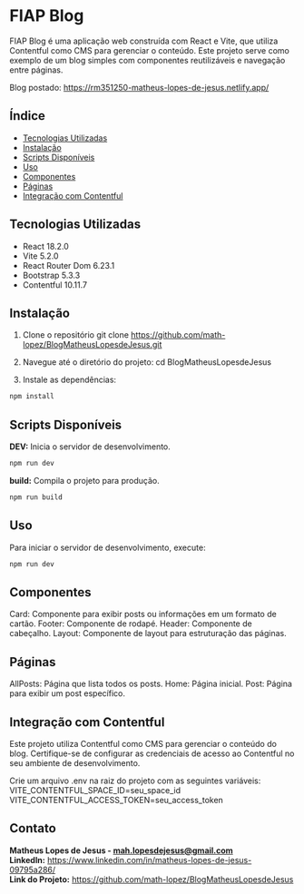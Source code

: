 # FIAP Blog

FIAP Blog é uma aplicação web construída com React e Vite, que utiliza Contentful como CMS para gerenciar o conteúdo. Este projeto serve como exemplo de um blog simples com componentes reutilizáveis e navegação entre páginas.

Blog postado: https://rm351250-matheus-lopes-de-jesus.netlify.app/


## Índice

- [Tecnologias Utilizadas](#tecnologias-utilizadas)
- [Instalação](#instalação)
- [Scripts Disponíveis](#scripts-disponíveis)
- [Uso](#uso)
- [Componentes](#componentes)
- [Páginas](#páginas)
- [Integração com Contentful](#integração-com-contentful)

## Tecnologias Utilizadas

- React 18.2.0
- Vite 5.2.0
- React Router Dom 6.23.1
- Bootstrap 5.3.3
- Contentful 10.11.7

## Instalação

1. Clone o repositório
git clone https://github.com/math-lopez/BlogMatheusLopesdeJesus.git

2. Navegue até o diretório do projeto:
cd BlogMatheusLopesdeJesus

3. Instale as dependências:

 
```sh
npm install
```

## Scripts Disponíveis

**DEV:** Inicia o servidor de desenvolvimento.
 

```sh
npm run dev
```

**build:** Compila o projeto para produção.

 
```sh
npm run build
```


## Uso
Para iniciar o servidor de desenvolvimento, execute:
 

```sh
npm run dev
```

## Componentes
Card: Componente para exibir posts ou informações em um formato de cartão.
Footer: Componente de rodapé.
Header: Componente de cabeçalho.
Layout: Componente de layout para estruturação das páginas.

## Páginas
AllPosts: Página que lista todos os posts.
Home: Página inicial.
Post: Página para exibir um post específico.

## Integração com Contentful
Este projeto utiliza Contentful como CMS para gerenciar o conteúdo do blog. Certifique-se de configurar as credenciais de acesso ao Contentful no seu ambiente de desenvolvimento.

Crie um arquivo .env na raiz do projeto com as seguintes variáveis:
VITE_CONTENTFUL_SPACE_ID=seu_space_id
VITE_CONTENTFUL_ACCESS_TOKEN=seu_access_token

## Contato
**Matheus Lopes de Jesus - mah.lopesdejesus@gmail.com**
\
**LinkedIn:** https://www.linkedin.com/in/matheus-lopes-de-jesus-09795a286/
\
**Link do Projeto:** https://github.com/math-lopez/BlogMatheusLopesdeJesus